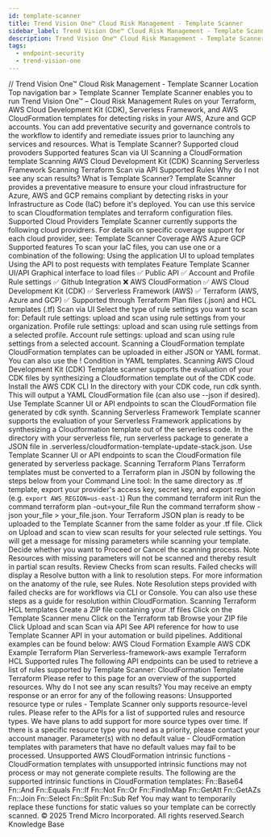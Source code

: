 ```yaml
---
id: template-scanner
title: Trend Vision One™ Cloud Risk Management - Template Scanner
sidebar_label: Trend Vision One™ Cloud Risk Management - Template Scanner
description: Trend Vision One™ Cloud Risk Management - Template Scanner
tags:
  - endpoint-security
  - trend-vision-one
---
```


/*<![CDATA[*/ $('#title').html($('meta[name=map-description]').attr('content')); /*]]>*/ Trend Vision One™ Cloud Risk Management - Template Scanner Location Top navigation bar > Template Scanner Template Scanner enables you to run Trend Vision One™ – Cloud Risk Management Rules on your Terraform, AWS Cloud Development Kit (CDK), Serverless Framework, and AWS CloudFormation templates for detecting risks in your AWS, Azure and GCP accounts. You can add preventative security and governance controls to the workflow to identify and remediate issues prior to launching any services and resources. What is Template Scanner? Supported cloud provoders Supported features Scan via UI Scanning a CloudFormation template Scanning AWS Cloud Development Kit (CDK) Scanning Serverless Framework Scanning Terraform Scan via API Supported Rules Why do I not see any scan results? What is Template Scanner? Template Scanner provides a preventative measure to ensure your cloud infrastructure for Azure, AWS and GCP remains compliant by detecting risks in your Infrastructure as Code (IaC) before it's deployed. You can use this service to scan Cloudformation templates and terraform configuration files. Supported Cloud Providers Template Scanner currently supports the following cloud providrers. For details on specific coverage support for each cloud provider, see: Template Scanner Coverage AWS Azure GCP Supported features To scan your IaC files, you can use one or a combination of the following: Using the application UI to upload templates Using the API to post requests with templates Feature Template Scanner UI/API Graphical interface to load files ✅ Public API ✅ Account and Profile Rule settings ✅ Github Integration ❌ AWS CloudFormation ✅ AWS Cloud Development Kit (CDK) ✅ Serverless Framework (AWS) ✅ Terraform (AWS, Azure and GCP) ✅ Supported through Terraform Plan files (.json) and HCL templates (.tf) Scan via UI Select the type of rule settings you want to scan for: Default rule settings: upload and scan using rule settings from your organization. Profile rule settings: upload and scan using rule settings from a selected profile. Account rule settings: upload and scan using rule settings from a selected account. Scanning a CloudFormation template CloudFormation templates can be uploaded in either JSON or YAML format. You can also use the ! Condition in YAML templates. Scanning AWS Cloud Development Kit (CDK) Template scanner supports the evaluation of your CDK files by synthesizing a Cloudformation template out of the CDK code. Install the AWS CDK CLI In the directory with your CDK code, run cdk synth. This will output a YAML CloudFormation file (can also use --json if desired). Use Template Scanner UI or API endpoints to scan the CloudFormation file generated by cdk synth. Scanning Serverless Framework Template scanner supports the evaluation of your Serverless Framework applications by synthesizing a Cloudformation template out of the serverless code. In the directory with your serverless file, run serverless package to generate a JSON file in .serverless/cloudformation-template-update-stack.json. Use Template Scanner UI or API endpoints to scan the CloudFormation file generated by serverless package. Scanning Terraform Plans Terraform templates must be converted to a Terraform plan in JSON by following the steps below from your Command Line tool: In the same directory as .tf template, export your provider's access key, secret key, and export region (e.g. `export AWS_REGION=us-east-1`) Run the command terraform init Run the command terraform plan -out=your_file Run the command terraform show -json your_file > your_file.json. Your Terraform JSON plan is ready to be uploaded to the Template Scanner from the same folder as your .tf file. Click on Upload and scan to view scan results for your selected rule settings. You will get a message for missing parameters while scanning your template. Decide whether you want to Proceed or Cancel the scanning process. Note Resources with missing parameters will not be scanned and thereby result in partial scan results. Review Checks from scan results. Failed checks will display a Resolve button with a link to resolution steps. For more information on the anatomy of the rule, see Rules. Note Resolution steps provided with failed checks are for workflows via CLI or Console. You can also use these steps as a guide for resolution within CloudFormation. Scanning Terraform HCL templates Create a ZIP file containing your .tf files Click on the Template Scanner menu Click on the Terraform tab Browse your ZIP file Click Upload and scan Scan via API See API reference for how to use Template Scanner API in your automation or build pipelines. Additional examples can be found below: AWS Cloud Formation Example AWS CDK Example Terraform Plan Serverless-framework-aws example Terraform HCL Supported rules The following API endpoints can be used to retrieve a list of rules supported by Template Scanner: CloudFormation Template Terraform Please refer to this page for an overview of the supported resources. Why do I not see any scan results? You may receive an empty response or an error for any of the following reasons: Unsupported resource type or rules - Template Scanner only supports resource-level rules. Please refer to the APIs for a list of supported rules and resource types. We have plans to add support for more source types over time. If there is a specific resource type you need as a priority, please contact your account manager. Parameter(s) with no default value - CloudFormation templates with parameters that have no default values may fail to be processed. Unsupported AWS CloudFormation intrinsic functions - CloudFormation templates with unsupported intrinsic functions may not process or may not generate complete results. The following are the supported intrinsic functions in CloudFormation templates: Fn::Base64 Fn::And Fn::Equals Fn::If Fn::Not Fn::Or Fn::FindInMap Fn::GetAtt Fn::GetAZs Fn::Join Fn::Select Fn::Split Fn::Sub Ref You may want to temporarily replace these functions for static values so your template can be correctly scanned. © 2025 Trend Micro Incorporated. All rights reserved.Search Knowledge Base